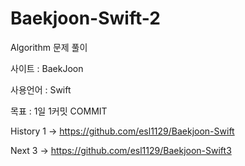 # Baekjoon-Swift-2

Algorithm 문제 풀이

사이트 : BaekJoon

사용언어 : Swift

목표 : 1일 1커밋 COMMIT


History
1 -> https://github.com/esl1129/Baekjoon-Swift


Next
3 -> https://github.com/esl1129/Baekjoon-Swift3
